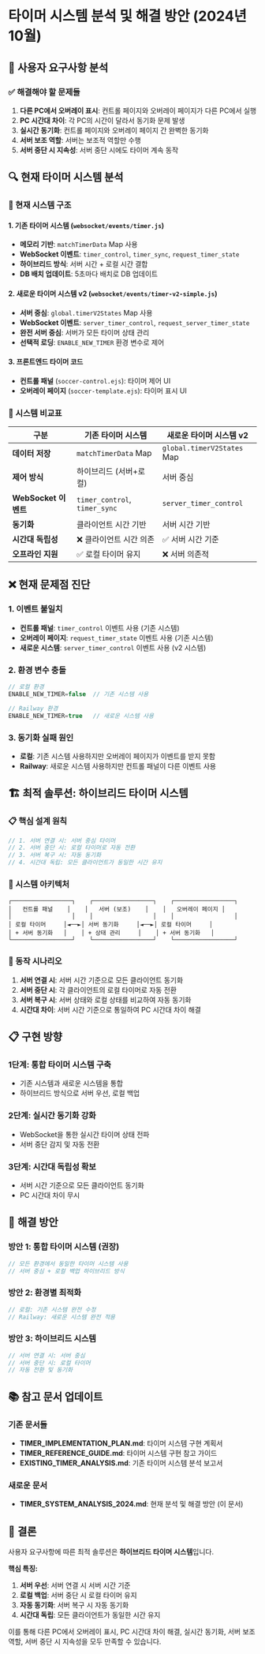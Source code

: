 # 타이머 시스템 분석 및 해결 방안 (2024년 10월)

## 🎯 사용자 요구사항 분석

### ✅ 해결해야 할 문제들
1. **다른 PC에서 오버레이 표시**: 컨트롤 페이지와 오버레이 페이지가 다른 PC에서 실행
2. **PC 시간대 차이**: 각 PC의 시간이 달라서 동기화 문제 발생  
3. **실시간 동기화**: 컨트롤 페이지와 오버레이 페이지 간 완벽한 동기화
4. **서버 보조 역할**: 서버는 보조적 역할만 수행
5. **서버 중단 시 지속성**: 서버 중단 시에도 타이머 계속 동작

## 🔍 현재 타이머 시스템 분석

### 📁 현재 시스템 구조

#### 1. **기존 타이머 시스템** (`websocket/events/timer.js`)
- **메모리 기반**: `matchTimerData` Map 사용
- **WebSocket 이벤트**: `timer_control`, `timer_sync`, `request_timer_state`
- **하이브리드 방식**: 서버 시간 + 로컬 시간 결합
- **DB 배치 업데이트**: 5초마다 배치로 DB 업데이트

#### 2. **새로운 타이머 시스템 v2** (`websocket/events/timer-v2-simple.js`)
- **서버 중심**: `global.timerV2States` Map 사용
- **WebSocket 이벤트**: `server_timer_control`, `request_server_timer_state`
- **완전 서버 중심**: 서버가 모든 타이머 상태 관리
- **선택적 로딩**: `ENABLE_NEW_TIMER` 환경 변수로 제어

#### 3. **프론트엔드 타이머 코드**
- **컨트롤 패널** (`soccer-control.ejs`): 타이머 제어 UI
- **오버레이 페이지** (`soccer-template.ejs`): 타이머 표시 UI

### 🎯 시스템 비교표

| 구분 | 기존 타이머 시스템 | 새로운 타이머 시스템 v2 |
|------|------------------|----------------------|
| **데이터 저장** | `matchTimerData` Map | `global.timerV2States` Map |
| **제어 방식** | 하이브리드 (서버+로컬) | 서버 중심 |
| **WebSocket 이벤트** | `timer_control`, `timer_sync` | `server_timer_control` |
| **동기화** | 클라이언트 시간 기반 | 서버 시간 기반 |
| **시간대 독립성** | ❌ 클라이언트 시간 의존 | ✅ 서버 시간 기준 |
| **오프라인 지원** | ✅ 로컬 타이머 유지 | ❌ 서버 의존적 |

## ❌ 현재 문제점 진단

### 1. **이벤트 불일치**
- **컨트롤 패널**: `timer_control` 이벤트 사용 (기존 시스템)
- **오버레이 페이지**: `request_timer_state` 이벤트 사용 (기존 시스템)
- **새로운 시스템**: `server_timer_control` 이벤트 사용 (v2 시스템)

### 2. **환경 변수 충돌**
```javascript
// 로컬 환경
ENABLE_NEW_TIMER=false  // 기존 시스템 사용

// Railway 환경  
ENABLE_NEW_TIMER=true   // 새로운 시스템 사용
```

### 3. **동기화 실패 원인**
- **로컬**: 기존 시스템 사용하지만 오버레이 페이지가 이벤트를 받지 못함
- **Railway**: 새로운 시스템 사용하지만 컨트롤 패널이 다른 이벤트 사용

## 🏗️ 최적 솔루션: **하이브리드 타이머 시스템**

### 📋 핵심 설계 원칙
```javascript
// 1. 서버 연결 시: 서버 중심 타이머
// 2. 서버 중단 시: 로컬 타이머로 자동 전환
// 3. 서버 복구 시: 자동 동기화
// 4. 시간대 독립: 모든 클라이언트가 동일한 시간 유지
```

### 🎯 시스템 아키텍처
```
┌─────────────────┐    ┌─────────────────┐    ┌─────────────────┐
│   컨트롤 패널    │    │   서버 (보조)    │    │   오버레이 페이지 │
│                 │    │                 │    │                 │
│ 로컬 타이머     │◄──►│ 서버 동기화     │◄──►│ 로컬 타이머     │
│ + 서버 동기화   │    │ + 상태 관리     │    │ + 서버 동기화   │
└─────────────────┘    └─────────────────┘    └─────────────────┘
```

### 🔧 동작 시나리오
1. **서버 연결 시**: 서버 시간 기준으로 모든 클라이언트 동기화
2. **서버 중단 시**: 각 클라이언트의 로컬 타이머로 자동 전환
3. **서버 복구 시**: 서버 상태와 로컬 상태를 비교하여 자동 동기화
4. **시간대 차이**: 서버 시간 기준으로 통일하여 PC 시간대 차이 해결

## 📋 구현 방향

### **1단계: 통합 타이머 시스템 구축**
- 기존 시스템과 새로운 시스템을 통합
- 하이브리드 방식으로 서버 우선, 로컬 백업

### **2단계: 실시간 동기화 강화**
- WebSocket을 통한 실시간 타이머 상태 전파
- 서버 중단 감지 및 자동 전환

### **3단계: 시간대 독립성 확보**
- 서버 시간 기준으로 모든 클라이언트 동기화
- PC 시간대 차이 무시

## 🎯 해결 방안

### **방안 1: 통합 타이머 시스템** (권장)
```javascript
// 모든 환경에서 동일한 타이머 시스템 사용
// 서버 중심 + 로컬 백업 하이브리드 방식
```

### **방안 2: 환경별 최적화**
```javascript
// 로컬: 기존 시스템 완전 수정
// Railway: 새로운 시스템 완전 적용
```

### **방안 3: 하이브리드 시스템**
```javascript
// 서버 연결 시: 서버 중심
// 서버 중단 시: 로컬 타이머
// 자동 전환 및 동기화
```

## 📚 참고 문서 업데이트

### 기존 문서들
- **TIMER_IMPLEMENTATION_PLAN.md**: 타이머 시스템 구현 계획서
- **TIMER_REFERENCE_GUIDE.md**: 타이머 시스템 구현 참고 가이드
- **EXISTING_TIMER_ANALYSIS.md**: 기존 타이머 시스템 분석 보고서

### 새로운 문서
- **TIMER_SYSTEM_ANALYSIS_2024.md**: 현재 분석 및 해결 방안 (이 문서)

## 📝 결론

사용자 요구사항에 따른 최적 솔루션은 **하이브리드 타이머 시스템**입니다.

**핵심 특징:**
1. **서버 우선**: 서버 연결 시 서버 시간 기준
2. **로컬 백업**: 서버 중단 시 로컬 타이머 유지
3. **자동 동기화**: 서버 복구 시 자동 동기화
4. **시간대 독립**: 모든 클라이언트가 동일한 시간 유지

이를 통해 다른 PC에서 오버레이 표시, PC 시간대 차이 해결, 실시간 동기화, 서버 보조 역할, 서버 중단 시 지속성을 모두 만족할 수 있습니다.

